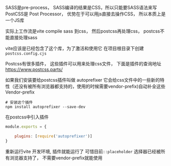 

SASS是pre-process， SASS编译的结果是CSS，所以只能要SASS语法来写
PostCSS是 Post Processor， 优势在于可以用js直接去操作CSS， 所以本质上是一个JS库

实际上工作流是vite compile sass 到css， 然后postcss再处理css， postcss不能直接处理sass

vite应该是已经包含了这个库，为了激活和使用它
在项目根目录下创建 `postcss.config.cjs`

Postcss有很多插件， 这些插件可以用来处理css文件， 下面是插件的查询地址
https://www.postcss.parts/ 

如果我们安装要给postcss插件叫做 autoprefixer
它会给css文件中的一些新的特性（还没有被所有浏览器都支持的，使用的时候需要vendor-prefix)自动补全这些Vendor-prefix

```shell
# 安装这个插件
npm install autoprefixer --save-dev
```

在postcss中引入插件
```javascript
module.exports = {
	
	plugins: [require('autoprefixer')]
}
``` 

重新运行vite 开发环境, 插件就能运行了
可惜目前`::placeholder` 选择器已经被所有浏览器支持了， 不需要vendor-prefix就能使用